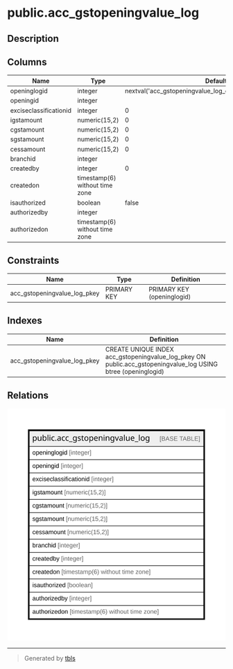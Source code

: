 # public.acc_gstopeningvalue_log

## Description

## Columns

| Name | Type | Default | Nullable | Children | Parents | Comment |
| ---- | ---- | ------- | -------- | -------- | ------- | ------- |
| openinglogid | integer | nextval('acc_gstopeningvalue_log_openinglogid_seq'::regclass) | false |  |  |  |
| openingid | integer |  | true |  |  |  |
| exciseclassificationid | integer | 0 | false |  |  |  |
| igstamount | numeric(15,2) | 0 | false |  |  |  |
| cgstamount | numeric(15,2) | 0 | false |  |  |  |
| sgstamount | numeric(15,2) | 0 | false |  |  |  |
| cessamount | numeric(15,2) | 0 | false |  |  |  |
| branchid | integer |  | true |  |  |  |
| createdby | integer | 0 | false |  |  |  |
| createdon | timestamp(6) without time zone |  | true |  |  |  |
| isauthorized | boolean | false | false |  |  |  |
| authorizedby | integer |  | true |  |  |  |
| authorizedon | timestamp(6) without time zone |  | true |  |  |  |

## Constraints

| Name | Type | Definition |
| ---- | ---- | ---------- |
| acc_gstopeningvalue_log_pkey | PRIMARY KEY | PRIMARY KEY (openinglogid) |

## Indexes

| Name | Definition |
| ---- | ---------- |
| acc_gstopeningvalue_log_pkey | CREATE UNIQUE INDEX acc_gstopeningvalue_log_pkey ON public.acc_gstopeningvalue_log USING btree (openinglogid) |

## Relations

![er](public.acc_gstopeningvalue_log.svg)

---

> Generated by [tbls](https://github.com/k1LoW/tbls)
